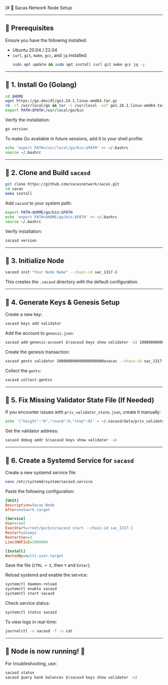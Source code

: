 [# 🚀 Sacas Network Node Setup

---

## 📌 Prerequisites
Ensure you have the following installed:
- Ubuntu 20.04 / 22.04
- `curl`, `git`, `make`, `gcc`, and `jq` installed:
  ```bash
  sudo apt update && sudo apt install curl git make gcc jq -y
  ```

---

## 🔹 1. Install Go (Golang)
```bash
cd $HOME
wget https://go.dev/dl/go1.24.1.linux-amd64.tar.gz
rm -rf /usr/local/go && tar -C /usr/local -xzf go1.24.1.linux-amd64.tar.gz
export PATH=$PATH:/usr/local/go/bin
```
Verify the installation:
```bash
go version
```

To make Go available in future sessions, add it to your shell profile:
```bash
echo 'export PATH=/usr/local/go/bin:$PATH' >> ~/.bashrc
source ~/.bashrc
```

---

## 🔹 2. Clone and Build `sacasd`
```bash
git clone https://github.com/sacasnetwork/sacas.git
cd sacas
make install
```

Add `sacasd` to your system path:
```bash
export PATH=$HOME/go/bin:$PATH
echo 'export PATH=$HOME/go/bin:$PATH' >> ~/.bashrc
source ~/.bashrc
```

Verify installation:
```bash
sacasd version
```



---

## 🔹 3. Initialize Node
```bash
sacasd init "Your Node Name" --chain-id sac_1317-1
```

This creates the `.sacasd` directory with the default configuration.

---

## 🔹 4. Generate Keys & Genesis Setup
Create a new key:
```bash
sacasd keys add validator
```

Add the account to `genesis.json`:
```bash
sacasd add-genesis-account $(sacasd keys show validator -a) 100000000000000000000asacas
```

Create the genesis transaction:
```bash
sacasd gentx validator 100000000000000000000asacas --chain-id sac_1317-1
```

Collect the `gentx`:
```bash
sacasd collect-gentxs
```

---

## 🔹 5. Fix Missing Validator State File (If Needed)
If you encounter issues with `priv_validator_state.json`, create it manually:
```bash
echo '{"height":"0","round":0,"step":0}' > ~/.sacasd/data/priv_validator_state.json
```

Get the validator address:
```bash
sacasd debug addr $(sacasd keys show validator -a)
```

---

## 🔹 6. Create a Systemd Service for `sacasd`

Create a new systemd service file:
```bash
nano /etc/systemd/system/sacasd.service
```

Paste the following configuration:
```ini
[Unit]
Description=Sacas Node
After=network.target

[Service]
User=root
ExecStart=/root/go/bin/sacasd start --chain-id sac_1317-1
Restart=always
RestartSec=3
LimitNOFILE=1000000

[Install]
WantedBy=multi-user.target
```

Save the file (`CTRL + X`, then `Y` and `Enter`).

Reload systemd and enable the service:
```bash
systemctl daemon-reload
systemctl enable sacasd
systemctl start sacasd
```

Check service status:
```bash
systemctl status sacasd
```

To view logs in real-time:
```bash
journalctl -u sacasd -f -o cat
```

---

## 🎯 **Node is now running!** 🚀


For troubleshooting, use:
```bash
sacasd status
sacasd query bank balances $(sacasd keys show validator -a)
```

